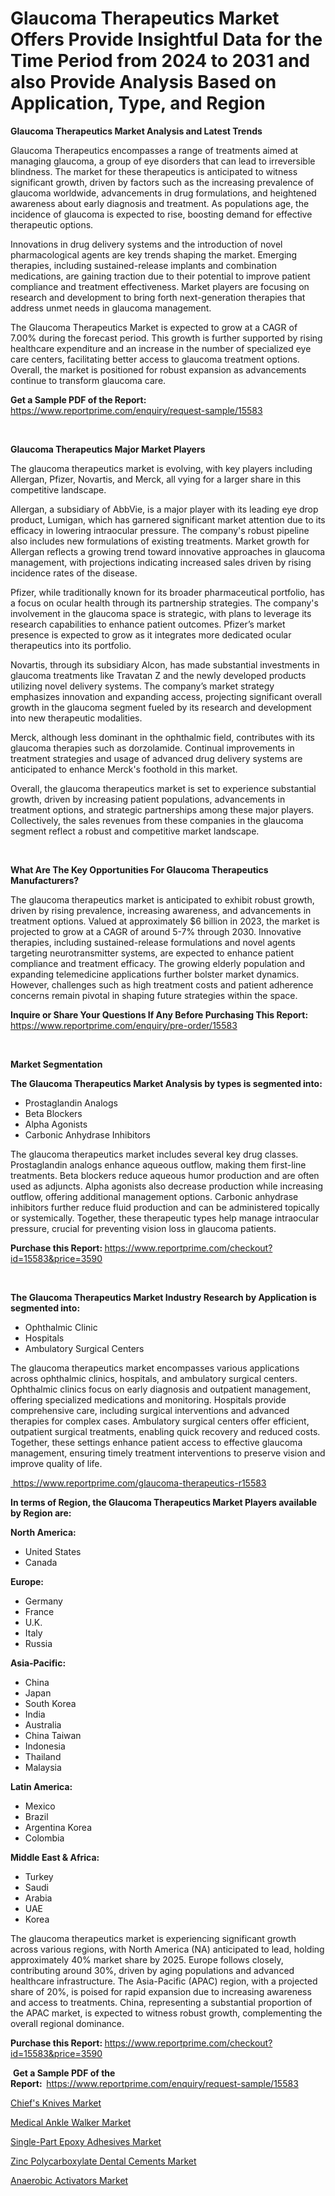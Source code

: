 <p><h1>Glaucoma Therapeutics Market Offers Provide Insightful Data for the Time Period from 2024 to 2031 and also Provide Analysis Based on Application, Type, and Region</h1></p><p><strong>Glaucoma Therapeutics Market Analysis and Latest Trends</strong></p>
<p><p>Glaucoma Therapeutics encompasses a range of treatments aimed at managing glaucoma, a group of eye disorders that can lead to irreversible blindness. The market for these therapeutics is anticipated to witness significant growth, driven by factors such as the increasing prevalence of glaucoma worldwide, advancements in drug formulations, and heightened awareness about early diagnosis and treatment. As populations age, the incidence of glaucoma is expected to rise, boosting demand for effective therapeutic options.</p><p>Innovations in drug delivery systems and the introduction of novel pharmacological agents are key trends shaping the market. Emerging therapies, including sustained-release implants and combination medications, are gaining traction due to their potential to improve patient compliance and treatment effectiveness. Market players are focusing on research and development to bring forth next-generation therapies that address unmet needs in glaucoma management.</p><p>The Glaucoma Therapeutics Market is expected to grow at a CAGR of 7.00% during the forecast period. This growth is further supported by rising healthcare expenditure and an increase in the number of specialized eye care centers, facilitating better access to glaucoma treatment options. Overall, the market is positioned for robust expansion as advancements continue to transform glaucoma care.</p></p>
<p><strong>Get a Sample PDF of the Report:&nbsp;</strong> <a href="https://www.reportprime.com/enquiry/request-sample/15583?utm_campaign=1355&utm_medium=2&utm_source=Github&utm_content=ia&utm_term=11102024&utm_id=glaucoma-therapeutics">https://www.reportprime.com/enquiry/request-sample/15583</a></p>
<p>&nbsp;</p>
<p><strong>Glaucoma Therapeutics Major Market Players</strong></p>
<p><p>The glaucoma therapeutics market is evolving, with key players including Allergan, Pfizer, Novartis, and Merck, all vying for a larger share in this competitive landscape. </p><p>Allergan, a subsidiary of AbbVie, is a major player with its leading eye drop product, Lumigan, which has garnered significant market attention due to its efficacy in lowering intraocular pressure. The company's robust pipeline also includes new formulations of existing treatments. Market growth for Allergan reflects a growing trend toward innovative approaches in glaucoma management, with projections indicating increased sales driven by rising incidence rates of the disease.</p><p>Pfizer, while traditionally known for its broader pharmaceutical portfolio, has a focus on ocular health through its partnership strategies. The company's involvement in the glaucoma space is strategic, with plans to leverage its research capabilities to enhance patient outcomes. Pfizer’s market presence is expected to grow as it integrates more dedicated ocular therapeutics into its portfolio.</p><p>Novartis, through its subsidiary Alcon, has made substantial investments in glaucoma treatments like Travatan Z and the newly developed products utilizing novel delivery systems. The company’s market strategy emphasizes innovation and expanding access, projecting significant overall growth in the glaucoma segment fueled by its research and development into new therapeutic modalities.</p><p>Merck, although less dominant in the ophthalmic field, contributes with its glaucoma therapies such as dorzolamide. Continual improvements in treatment strategies and usage of advanced drug delivery systems are anticipated to enhance Merck's foothold in this market.</p><p>Overall, the glaucoma therapeutics market is set to experience substantial growth, driven by increasing patient populations, advancements in treatment options, and strategic partnerships among these major players. Collectively, the sales revenues from these companies in the glaucoma segment reflect a robust and competitive market landscape.</p></p>
<p>&nbsp;</p>
<p><strong>What Are The Key Opportunities For Glaucoma Therapeutics Manufacturers?</strong></p>
<p><p>The glaucoma therapeutics market is anticipated to exhibit robust growth, driven by rising prevalence, increasing awareness, and advancements in treatment options. Valued at approximately $6 billion in 2023, the market is projected to grow at a CAGR of around 5-7% through 2030. Innovative therapies, including sustained-release formulations and novel agents targeting neurotransmitter systems, are expected to enhance patient compliance and treatment efficacy. The growing elderly population and expanding telemedicine applications further bolster market dynamics. However, challenges such as high treatment costs and patient adherence concerns remain pivotal in shaping future strategies within the space.</p></p>
<p><strong>Inquire or Share Your Questions If Any Before Purchasing This Report:</strong> <a href="https://www.reportprime.com/enquiry/pre-order/15583?utm_campaign=1355&utm_medium=2&utm_source=Github&utm_content=ia&utm_term=11102024&utm_id=glaucoma-therapeutics">https://www.reportprime.com/enquiry/pre-order/15583</a></p>
<p>&nbsp;</p>
<p><strong>Market Segmentation</strong></p>
<p><strong>The Glaucoma Therapeutics Market Analysis by types is segmented into:</strong></p>
<p><ul><li>Prostaglandin Analogs</li><li>Beta Blockers</li><li>Alpha Agonists</li><li>Carbonic Anhydrase Inhibitors</li></ul></p>
<p><p>The glaucoma therapeutics market includes several key drug classes. Prostaglandin analogs enhance aqueous outflow, making them first-line treatments. Beta blockers reduce aqueous humor production and are often used as adjuncts. Alpha agonists also decrease production while increasing outflow, offering additional management options. Carbonic anhydrase inhibitors further reduce fluid production and can be administered topically or systemically. Together, these therapeutic types help manage intraocular pressure, crucial for preventing vision loss in glaucoma patients.</p></p>
<p><strong>Purchase this Report:&nbsp;</strong><a href="https://www.reportprime.com/checkout?id=15583&price=3590&utm_campaign=1355&utm_medium=2&utm_source=Github&utm_content=ia&utm_term=11102024&utm_id=glaucoma-therapeutics">https://www.reportprime.com/checkout?id=15583&price=3590</a></p>
<p>&nbsp;</p>
<p><strong>The Glaucoma Therapeutics Market Industry Research by Application is segmented into:</strong></p>
<p><ul><li>Ophthalmic Clinic</li><li>Hospitals</li><li>Ambulatory Surgical Centers</li></ul></p>
<p><p>The glaucoma therapeutics market encompasses various applications across ophthalmic clinics, hospitals, and ambulatory surgical centers. Ophthalmic clinics focus on early diagnosis and outpatient management, offering specialized medications and monitoring. Hospitals provide comprehensive care, including surgical interventions and advanced therapies for complex cases. Ambulatory surgical centers offer efficient, outpatient surgical treatments, enabling quick recovery and reduced costs. Together, these settings enhance patient access to effective glaucoma management, ensuring timely treatment interventions to preserve vision and improve quality of life.</p></p>
<p><a href="https://www.reportprime.com/glaucoma-therapeutics-r15583?utm_campaign=1355&utm_medium=2&utm_source=Github&utm_content=ia&utm_term=11102024&utm_id=glaucoma-therapeutics">&nbsp;https://www.reportprime.com/glaucoma-therapeutics-r15583</a></p>
<p><strong>In terms of Region, the Glaucoma Therapeutics Market Players available by Region are:</strong></p>
<p>
    <p> <strong> North America: </strong>
        <ul>
            <li>United States</li>
            <li>Canada</li>
        </ul>
        </p> 
    <p> <strong> Europe: </strong>
        <ul>
            <li>Germany</li>
            <li>France</li>
            <li>U.K.</li>
            <li>Italy</li>
            <li>Russia</li>
        </ul>
        </p> 
    <p> <strong> Asia-Pacific: </strong>
        <ul>
            <li>China</li>
            <li>Japan</li>
            <li>South Korea</li>
            <li>India</li>
            <li>Australia</li>
            <li>China Taiwan</li>
            <li>Indonesia</li>
            <li>Thailand</li>
            <li>Malaysia</li>
        </ul>
        </p> 
    <p> <strong> Latin America: </strong>
        <ul>
            <li>Mexico</li>
            <li>Brazil</li>
            <li>Argentina Korea</li>
            <li>Colombia</li>
        </ul>
        </p> 
    <p> <strong> Middle East & Africa: </strong>
        <ul>
            <li>Turkey</li>
            <li>Saudi</li>
            <li>Arabia</li>
            <li>UAE</li>
            <li>Korea</li>
        </ul>
    </p>
    </p>
<p><p>The glaucoma therapeutics market is experiencing significant growth across various regions, with North America (NA) anticipated to lead, holding approximately 40% market share by 2025. Europe follows closely, contributing around 30%, driven by aging populations and advanced healthcare infrastructure. The Asia-Pacific (APAC) region, with a projected share of 20%, is poised for rapid expansion due to increasing awareness and access to treatments. China, representing a substantial proportion of the APAC market, is expected to witness robust growth, complementing the overall regional dominance.</p></p>
<p><strong>Purchase this Report: </strong><a href="https://www.reportprime.com/checkout?id=15583&price=3590&utm_campaign=1355&utm_medium=2&utm_source=Github&utm_content=ia&utm_term=11102024&utm_id=glaucoma-therapeutics">https://www.reportprime.com/checkout?id=15583&price=3590</a></p>
<p>&nbsp;<strong>Get a Sample PDF of the Report:&nbsp;&nbsp;</strong><a href="https://www.reportprime.com/enquiry/request-sample/15583?utm_campaign=1355&utm_medium=2&utm_source=Github&utm_content=ia&utm_term=11102024&utm_id=glaucoma-therapeutics">https://www.reportprime.com/enquiry/request-sample/15583</a></p>
<p><strong></strong></p>
<p><p><a href="https://www.linkedin.com/pulse/comprehensive-chiefs-knives-market-report-segmentation-cehbe?utm_campaign=1355&utm_medium=2&utm_source=Github&utm_content=ia&utm_term=11102024&utm_id=glaucoma-therapeutics">Chief's Knives Market</a></p><p><a href="https://www.linkedin.com/pulse/global-medical-ankle-walker-market-exploring-share-trends-kb9ie?utm_campaign=1355&utm_medium=2&utm_source=Github&utm_content=ia&utm_term=11102024&utm_id=glaucoma-therapeutics">Medical Ankle Walker Market</a></p><p><a href="https://www.linkedin.com/pulse/insights-single-part-epoxy-adhesives-market-size-which-expanding-kdluf?utm_campaign=1355&utm_medium=2&utm_source=Github&utm_content=ia&utm_term=11102024&utm_id=glaucoma-therapeutics">Single-Part Epoxy Adhesives Market</a></p><p><a href="https://www.linkedin.com/pulse/zinc-polycarboxylate-dental-cements-market-industry-jex9e?utm_campaign=1355&utm_medium=2&utm_source=Github&utm_content=ia&utm_term=11102024&utm_id=glaucoma-therapeutics">Zinc Polycarboxylate Dental Cements Market</a></p><p><a href="https://www.linkedin.com/pulse/driving-forces-global-anaerobic-activators-market-trends-applications-fp5gf?utm_campaign=1355&utm_medium=2&utm_source=Github&utm_content=ia&utm_term=11102024&utm_id=glaucoma-therapeutics">Anaerobic Activators Market</a></p></p>